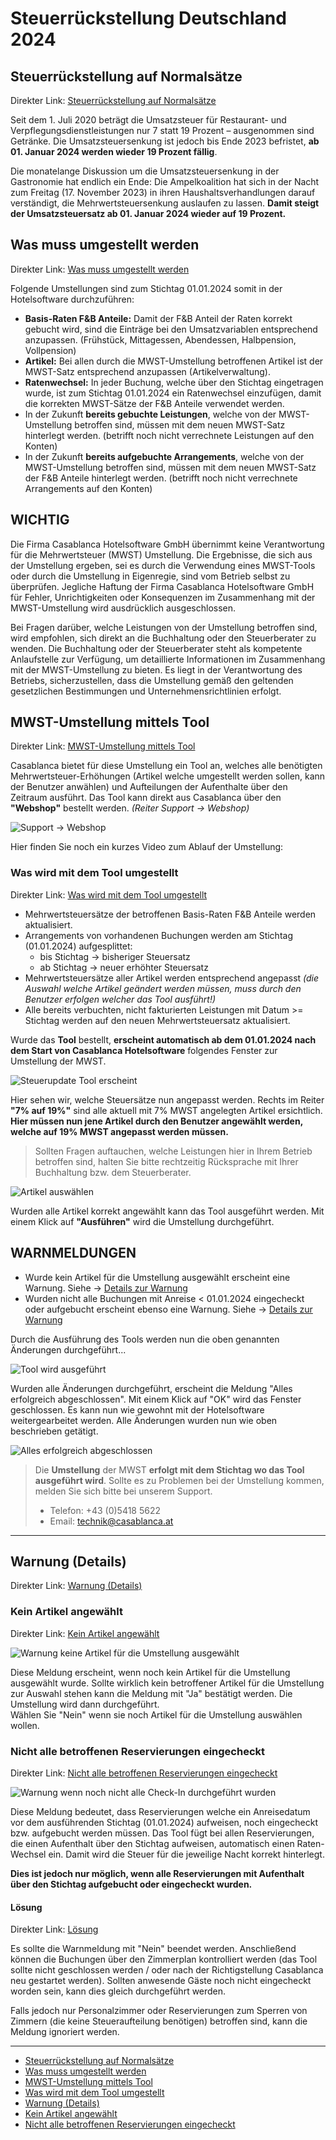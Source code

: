 # Steuerrückstellung Deutschland 2024

## Steuerrückstellung auf Normalsätze

Direkter Link: [Steuerrückstellung auf Normalsätze](https://docs.casablanca.at/faq/change_of_taxes/tax_cut_ger_2024/#steuerrückstellung-auf-normalsätze)

Seit dem 1. Juli 2020 beträgt die Umsatzsteuer für Restaurant- und Verpflegungsdienstleistungen nur 7 statt 19 Prozent – ausgenommen sind Getränke. Die Umsatzsteuersenkung ist jedoch bis Ende 2023 befristet, **ab 01. Januar 2024 werden wieder 19 Prozent fällig**.  

Die monatelange Diskussion um die Umsatzsteuersenkung in der Gastronomie hat endlich ein Ende: Die Ampelkoalition hat sich in der Nacht zum Freitag (17. November 2023) in ihren Haushaltsverhandlungen darauf verständigt, die Mehrwertsteuersenkung auslaufen zu lassen. **Damit steigt der Umsatzsteuersatz ab 01. Januar 2024 wieder auf 19 Prozent.**

## Was muss umgestellt werden

Direkter Link: [Was muss umgestellt werden](https://docs.casablanca.at/faq/change_of_taxes/tax_cut_ger_2024/#was-muss-umgestellt-werden)

Folgende Umstellungen sind zum Stichtag 01.01.2024 somit in der Hotelsoftware durchzuführen:

* **Basis-Raten F&B Anteile:** Damit der F&B Anteil der Raten korrekt gebucht wird, sind die Einträge bei den Umsatzvariablen entsprechend anzupassen. (Frühstück, Mittagessen, Abendessen, Halbpension, Vollpension)
* **Artikel:** Bei allen durch die MWST-Umstellung betroffenen Artikel ist der MWST-Satz entsprechend anzupassen (Artikelverwaltung).
* **Ratenwechsel:** In jeder Buchung, welche über den Stichtag eingetragen wurde, ist zum Stichtag 01.01.2024 ein Ratenwechsel einzufügen, damit die korrekten MWST-Sätze der F&B Anteile verwendet werden.
* In der Zukunft **bereits gebuchte Leistungen**, welche von der MWST-Umstellung betroffen sind, müssen mit dem neuen MWST-Satz hinterlegt werden. (betrifft noch nicht verrechnete Leistungen auf den Konten)
* In der Zukunft **bereits aufgebuchte Arrangements**, welche von der MWST-Umstellung betroffen sind, müssen mit dem neuen MWST-Satz der F&B Anteile hinterlegt werden. (betrifft noch nicht verrechnete Arrangements auf den Konten)

## WICHTIG

Die Firma Casablanca Hotelsoftware GmbH übernimmt keine Verantwortung für die Mehrwertsteuer (MWST) Umstellung. Die Ergebnisse, die sich aus der Umstellung ergeben, sei es durch die Verwendung eines MWST-Tools oder durch die Umstellung in Eigenregie, sind vom Betrieb selbst zu überprüfen. Jegliche Haftung der Firma Casablanca Hotelsoftware GmbH für Fehler, Unrichtigkeiten oder Konsequenzen im Zusammenhang mit der MWST-Umstellung wird ausdrücklich ausgeschlossen.

Bei Fragen darüber, welche Leistungen von der Umstellung betroffen sind, wird empfohlen, sich direkt an die Buchhaltung oder den Steuerberater zu wenden. Die Buchhaltung oder der Steuerberater steht als kompetente Anlaufstelle zur Verfügung, um detaillierte Informationen im Zusammenhang mit der MWST-Umstellung zu bieten. Es liegt in der Verantwortung des Betriebs, sicherzustellen, dass die Umstellung gemäß den geltenden gesetzlichen Bestimmungen und Unternehmensrichtlinien erfolgt.

## MWST-Umstellung mittels Tool

Direkter Link: [MWST-Umstellung mittels Tool](https://docs.casablanca.at/faq/change_of_taxes/tax_cut_ger_2024/#mwst-umstellung-mittels-tool)

Casablanca bietet für diese Umstellung ein Tool an, welches alle benötigten Mehrwertsteuer-Erhöhungen (Artikel welche umgestellt werden sollen, kann der Benutzer anwählen) und Aufteilungen der Aufenthalte über den Zeitraum ausführt. Das Tool kann direkt aus Casablanca über den **"Webshop"** bestellt werden. *(Reiter Support -> Webshop)*

![Support -> Webshop](https://docs.casablanca.at/assets/images/webshop-04f8852ec5e494203d84a1a088c2d1e6.png "Support -> Webshop")

Hier finden Sie noch ein kurzes Video zum Ablauf der Umstellung:

### Was wird mit dem Tool umgestellt

Direkter Link: [Was wird mit dem Tool umgestellt](https://docs.casablanca.at/faq/change_of_taxes/tax_cut_ger_2024/#was-wird-mit-dem-tool-umgestellt)

* Mehrwertsteuersätze der betroffenen Basis-Raten F&B Anteile werden aktualisiert.
* Arrangements von vorhandenen Buchungen werden am Stichtag (01.01.2024) aufgesplittet:
  * bis Stichtag -> bisheriger Steuersatz
  * ab Stichtag -> neuer erhöhter Steuersatz
* Mehrwertsteuersätze aller Artikel werden entsprechend angepasst *(die Auswahl welche Artikel geändert werden müssen, muss durch den Benutzer erfolgen welcher das Tool ausführt!)*
* Alle bereits verbuchten, nicht fakturierten Leistungen mit Datum >= Stichtag werden auf den neuen Mehrwertsteuersatz aktualisiert.

Wurde das **Tool** bestellt, **erscheint automatisch ab dem 01.01.2024 nach dem Start von Casablanca Hotelsoftware** folgendes Fenster zur Umstellung der MWST.

![Steuerupdate Tool erscheint](https://docs.casablanca.at/assets/images/tool-fe751aa388f8a6d3bcb06bd591064a7a.png "Steuerupdate Tool erscheint")

Hier sehen wir, welche Steuersätze nun angepasst werden. Rechts im Reiter **"7% auf 19%"** sind alle aktuell mit 7% MWST angelegten Artikel ersichtlich. **Hier müssen nun jene Artikel durch den Benutzer angewählt werden, welche auf 19% MWST angepasst werden müssen.**

> Sollten Fragen auftauchen, welche Leistungen hier in Ihrem Betrieb betroffen sind, halten Sie bitte rechtzeitig Rücksprache mit Ihrer Buchhaltung bzw. dem Steuerberater.

![Artikel auswählen](https://docs.casablanca.at/assets/images/mark_jobs-7913bb9acf4c4d77c357a155fdefbc4b.png "Artikel auswählen")

Wurden alle Artikel korrekt angewählt kann das Tool ausgeführt werden. Mit einem Klick auf **"Ausführen"** wird die Umstellung durchgeführt.

## WARNMELDUNGEN

* Wurde kein Artikel für die Umstellung ausgewählt erscheint eine Warnung. Siehe -> [Details zur Warnung](https://docs.casablanca.at/faq/change_of_taxes/tax_cut_ger_2024/#kein-artikel-angew%C3%A4hlt)
* Wurden nicht alle Buchungen mit Anreise < 01.01.2024 eingecheckt oder aufgebucht erscheint ebenso eine Warnung. Siehe -> [Details zur Warnung](https://docs.casablanca.at/faq/change_of_taxes/tax_cut_ger_2024/#nicht-alle-betroffenen-reservierungen-eingecheckt)

Durch die Ausführung des Tools werden nun die oben genannten Änderungen durchgeführt...

![Tool wird ausgeführt](https://docs.casablanca.at/assets/images/tax_change_in_progress-833995af3b4125f37612aac29df226e2.png "Tool wird ausgeführt")

Wurden alle Änderungen durchgeführt, erscheint die Meldung "Alles erfolgreich abgeschlossen". Mit einem Klick auf "OK" wird das Fenster geschlossen. Es kann nun wie gewohnt mit der Hotelsoftware weitergearbeitet werden. Alle Änderungen wurden nun wie oben beschrieben getätigt.

![Alles erfolgreich abgeschlossen](https://docs.casablanca.at/assets/images/everything_successfully_completed-6df40aec4ffc85dc7717f7eab9688595.png "Alles erfolgreich abgeschlossen")

> Die **Umstellung** der MWST **erfolgt mit dem Stichtag wo das Tool ausgeführt wird**. Sollte es zu Problemen bei der Umstellung kommen, melden Sie sich bitte bei unserem Support.
>
> * Telefon: +43 (0)5418 5622
> * Email: technik@casablanca.at

---

## Warnung (Details)

Direkter Link: [Warnung (Details)](https://docs.casablanca.at/faq/change_of_taxes/tax_cut_ger_2024/#warnung-details)

### Kein Artikel angewählt

Direkter Link: [Kein Artikel angewählt](https://docs.casablanca.at/faq/change_of_taxes/tax_cut_ger_2024/#kein-artikel-angew%C3%A4hlt)

![Warnung keine Artikel für die Umstellung ausgewählt](https://docs.casablanca.at/assets/images/warning_no_job_selected-eb7a879ccf88529b20a81dcdd4731947.png "Warnung keine Artikel für die Umstellung ausgewählt")

Diese Meldung erscheint, wenn noch kein Artikel für die Umstellung ausgewählt wurde. Sollte wirklich kein betroffener Artikel für die Umstellung zur Auswahl stehen kann die Meldung mit "Ja" bestätigt werden. Die Umstellung wird dann durchgeführt.  
Wählen Sie "Nein" wenn sie noch Artikel für die Umstellung auswählen wollen.

### Nicht alle betroffenen Reservierungen eingecheckt

Direkter Link: [Nicht alle betroffenen Reservierungen eingecheckt](https://docs.casablanca.at/faq/change_of_taxes/tax_cut_ger_2024/#nicht-alle-betroffenen-reservierungen-eingecheckt)

![Warnung wenn noch nicht alle Check-In durchgeführt wurden](https://docs.casablanca.at/assets/images/warning_checkin-1688382816d7cc52df8656d0895ed61d.png "Warnung wenn noch nicht alle Check-In durchgeführt wurden")

Diese Meldung bedeutet, dass Reservierungen welche ein Anreisedatum vor dem ausführenden Stichtag (01.01.2024) aufweisen, noch eingecheckt bzw. aufgebucht werden müssen. Das Tool fügt bei allen Reservierungen, die einen Aufenthalt über den Stichtag aufweisen, automatisch einen Raten-Wechsel ein. Damit wird die Steuer für die jeweilige Nacht korrekt hinterlegt.

**Dies ist jedoch nur möglich, wenn alle Reservierungen mit Aufenthalt über den Stichtag aufgebucht oder eingecheckt wurden.**

#### Lösung

Direkter Link: [Lösung](https://docs.casablanca.at/faq/change_of_taxes/tax_cut_ger_2024/#lösung)

Es sollte die Warnmeldung mit "Nein" beendet werden. Anschließend können die Buchungen über den Zimmerplan kontrolliert werden (das Tool sollte nicht geschlossen werden / oder nach der Richtigstellung Casablanca neu gestartet werden). Sollten anwesende Gäste noch nicht eingecheckt worden sein, kann dies gleich durchgeführt werden.

Falls jedoch nur Personalzimmer oder Reservierungen zum Sperren von Zimmern (die keine Steueraufteilung benötigen) betroffen sind, kann die Meldung ignoriert werden.

---

* [Steuerrückstellung auf Normalsätze](https://docs.casablanca.at/faq/change_of_taxes/tax_cut_ger_2024/#steuerrückstellung-auf-normalsätze)
* [Was muss umgestellt werden](https://docs.casablanca.at/faq/change_of_taxes/tax_cut_ger_2024/#was-muss-umgestellt-werden)
* [MWST-Umstellung mittels Tool](https://docs.casablanca.at/faq/change_of_taxes/tax_cut_ger_2024/#mwst-umstellung-mittels-tool)
* [Was wird mit dem Tool umgestellt](https://docs.casablanca.at/faq/change_of_taxes/tax_cut_ger_2024/#was-wird-mit-dem-tool-umgestellt)
* [Warnung (Details)](https://docs.casablanca.at/faq/change_of_taxes/tax_cut_ger_2024/#warnung-details)
* [Kein Artikel angewählt](https://docs.casablanca.at/faq/change_of_taxes/tax_cut_ger_2024/#kein-artikel-angew%C3%A4hlt)
* [Nicht alle betroffenen Reservierungen eingecheckt](https://docs.casablanca.at/faq/change_of_taxes/tax_cut_ger_2024/#nicht-alle-betroffenen-reservierungen-eingecheckt)